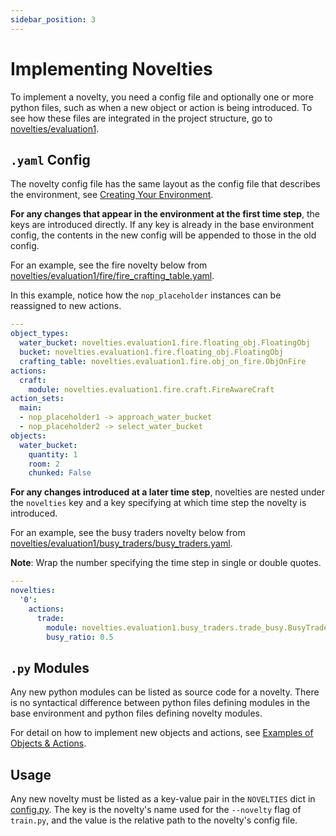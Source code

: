 ```yaml
---
sidebar_position: 3
---
```


# Implementing Novelties

To implement a novelty, you need a config file and optionally one or more python files, such as when a new object or action is being introduced. To see how these files are integrated in the project structure, go to [novelties/evaluation1](https://github.com/tufts-ai-robotics-group/NovelGym/tree/main/novelties/evaluation1).


## `.yaml` Config

The novelty config file has the same layout as the config file that describes the environment, see [Creating Your Environment](custom).

**For any changes that appear in the environment at the first time step**,  the keys are introduced directly. If any key is already in the base environment config, the contents in the new config will be appended to those in the old config.

For an example, see the fire novelty below from [novelties/evaluation1/fire/fire_crafting_table.yaml](https://github.com/tufts-ai-robotics-group/NovelGym/blob/main/novelties/evaluation1/fire/fire_crafting_table.yaml).

In this example, notice how the `nop_placeholder` instances can be reassigned to new actions.

```yaml
---
object_types:
  water_bucket: novelties.evaluation1.fire.floating_obj.FloatingObj
  bucket: novelties.evaluation1.fire.floating_obj.FloatingObj
  crafting_table: novelties.evaluation1.fire.obj_on_fire.ObjOnFire
actions:
  craft: 
    module: novelties.evaluation1.fire.craft.FireAwareCraft
action_sets:
  main:
  - nop_placeholder1 -> approach_water_bucket
  - nop_placeholder2 -> select_water_bucket
objects:
  water_bucket:
    quantity: 1
    room: 2
    chunked: False
```

**For any changes introduced at a later time step**, novelties are nested under the `novelties` key and a key specifying at which time step the novelty is introduced.

For an example, see the busy traders novelty below from [novelties/evaluation1/busy_traders/busy_traders.yaml](https://github.com/tufts-ai-robotics-group/NovelGym/blob/main/novelties/evaluation1/busy_traders/busy_traders.yaml).

**Note**: Wrap the number specifying the time step in single or double quotes.

```yaml
---
novelties:
  '0':
    actions:
      trade:
        module: novelties.evaluation1.busy_traders.trade_busy.BusyTrade
        busy_ratio: 0.5
```

## `.py` Modules

Any new python modules can be listed as source code for a novelty. There is no syntactical difference between python files defining modules in the base environment and python files defining novelty modules.

For detail on how to implement new objects and actions, see [Examples of Objects & Actions](objectsactions).

## Usage

Any new novelty must be listed as a key-value pair in the `NOVELTIES` dict in [config.py](https://github.com/tufts-ai-robotics-group/NovelGym/blob/36f78f5e25475a43a8a83627939a5744d0a42c0c/config.py). The key is the novelty's name used for the `--novelty` flag of `train.py`, and the value is the relative path to the novelty's config file.
